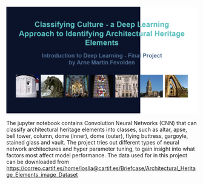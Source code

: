 ![Header](Illustrations/header3.png)

The jupyter notebook contains Convolution Neural Networks (CNN) that can classify architectural heritage elements into classes, such as altar, apse, bell tower, column, dome (inner), dome (outer), flying buttress, gargoyle, stained glass and vault. The project tries out different types of neural network architectures and hyper parameter tuning, to gain insight into what factors most affect model performance. The data used for in this project can be downloaded from https://correo.cartif.es/home/joslla@cartif.es/Briefcase/Architectural_Heritage_Elements_image_Dataset
